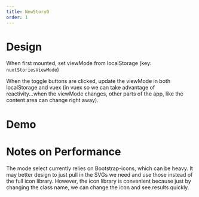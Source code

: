 ```yaml
---
title: NewStory0
order: 1
---
```


# Design

When first mounted, set viewMode from localStorage (key: `nuxtStoriesViewMode`)

When the toggle buttons are clicked, update the viewMode in both localStorage and vuex (in vuex so we can take advantage of reactivity...when the viewMode changes, other parts of the app, like the content area can change right away).

# Demo

<NuxtStoriesModeSelect />

# Notes on Performance

The mode select currently relies on Bootstrap-icons, which can be heavy. It may better design to just pull in the SVGs we need and use those instead of the full icon library. However, the icon library is convenient because just by changing the class name, we can change the icon and see results quickly. 